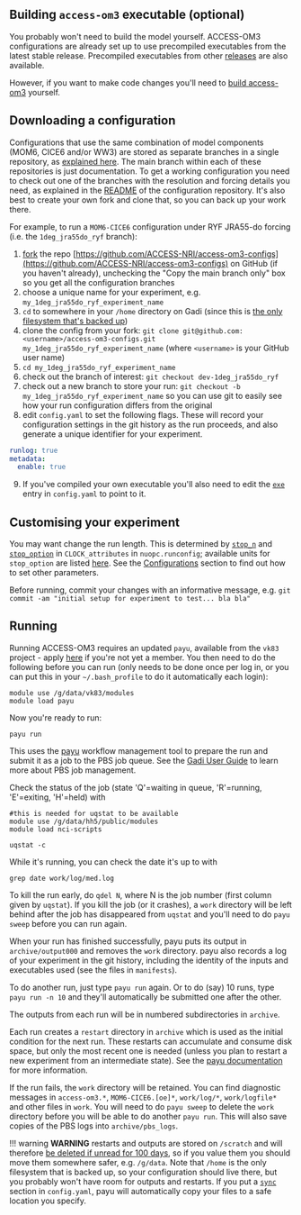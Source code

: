 ## Building `access-om3` executable (optional)

You probably won't need to build the model yourself. ACCESS-OM3 configurations are already set up to use precompiled executables from the latest stable release. Precompiled executables from other [releases](Releases.md) are also available.

However, if you want to make code changes you'll need to [build access-om3](Building.md) yourself.


## Downloading a configuration

Configurations that use the same combination of model components (MOM6, CICE6 and/or WW3) are stored as separate branches in a single repository, as [explained here](configurations/Overview.md).
The main branch within each of these repositories is just documentation. To get a working configuration you need to check out one of the branches with the resolution and forcing details you need, as explained in the [README](https://github.com/ACCESS-NRI/access-om3-configs/blob/main/README.md) of the configuration repository. It's also best to create your own fork and clone that, so you can back up your work there.

For example, to run a `MOM6-CICE6` configuration under RYF JRA55-do forcing (i.e. the `1deg_jra55do_ryf` branch):

1. [fork](https://docs.github.com/en/get-started/quickstart/fork-a-repo) the repo [https://github.com/ACCESS-NRI/access-om3-configs](https://github.com/ACCESS-NRI/access-om3-configs) on GitHub (if you haven't already), unchecking the "Copy the main branch only" box so you get all the configuration branches
2. choose a unique name for your experiment, e.g. `my_1deg_jra55do_ryf_experiment_name`
3. `cd` to somewhere in your `/home` directory on Gadi (since this is [the only filesystem that's backed up](https://opus.nci.org.au/pages/viewpage.action?pageId=90308816))
4. clone the config from your fork: `git clone git@github.com:<username>/access-om3-configs.git my_1deg_jra55do_ryf_experiment_name` (where `<username>` is your GitHub user name)
5. `cd my_1deg_jra55do_ryf_experiment_name`
6. check out the branch of interest: `git checkout dev-1deg_jra55do_ryf`
7. check out a new branch to store your run: `git checkout -b my_1deg_jra55do_ryf_experiment_name` so you can use git to easily see how your run configuration differs from the original
8. edit `config.yaml` to set the following flags. These will record your configuration settings in the git history as the run proceeds, and also generate a unique identifier for your experiment.
```yaml
runlog: true
metadata:
  enable: true
```
9. If you've compiled your own executable you'll also need to edit the [`exe`](https://github.com/search?q=repo%3AACCESS-NRI%2Faccess-om3-configs+path%3Adoc%2Fconfig.yaml+exe:&type=code) entry in `config.yaml` to point to it.

## Customising your experiment
You may want change the run length. This is determined by [`stop_n`](https://github.com/search?q=repo%3AACCESS-NRI%2Faccess-om3-configs+path%3Adoc%2Fnuopc.runconfig+stop_n&type=code) and [`stop_option`](https://github.com/search?q=repo%3AACCESS-NRI%2Faccess-om3-configs+path%3Adoc%2Fnuopc.runconfig+stop_option&type=code) in `CLOCK_attributes` in `nuopc.runconfig`; available units for `stop_option` are listed [here](https://escomp.github.io/CMEPS/versions/master/html/generic.html).
See the [Configurations](configurations/Overview.md) section to find out how to set other parameters.

Before running, commit your changes with an informative message, e.g. `git commit -am "initial setup for experiment to test... bla bla"`

## Running

Running ACCESS-OM3 requires an updated `payu`, available from the `vk83` project - apply [here](https://my.nci.org.au/mancini/project/vk83) if you're not yet a member. You then need to do the following before you can run (only needs to be done once per log in, or you can put this in your `~/.bash_profile` to do it automatically each login):
```
module use /g/data/vk83/modules
module load payu
```

Now you're ready to run:
```
payu run
```

This uses the [payu](https://github.com/payu-org/payu) workflow management tool to prepare the run and submit it as a job to the PBS job queue. See the [Gadi User Guide](https://opus.nci.org.au/display/Help/Gadi+User+Guide) to learn more about PBS job management.

Check the status of the job (state 'Q'=waiting in queue, 'R'=running, 'E'=exiting, 'H'=held) with
```
#this is needed for uqstat to be available 
module use /g/data/hh5/public/modules
module load nci-scripts

uqstat -c
```

While it's running, you can check the date it's up to with
```
grep date work/log/med.log
```

To kill the run early, do `qdel N`, where N is the job number (first column given by `uqstat`). If you kill the job (or it crashes), a `work` directory will be left behind after the job has disappeared from `uqstat` and you'll need to do `payu sweep` before you can run again.

When your run has finished successfully, payu puts its output in `archive/output000` and removes the `work` directory. payu also records a log of your experiment in the git history, including the identity of the inputs and executables used (see the files in `manifests`).

To do another run, just type `payu run` again. Or to do (say) 10 runs, type `payu run -n 10` and they'll automatically be submitted one after the other.

The outputs from each run will be in numbered subdirectories in `archive`.

Each run creates a `restart` directory in `archive` which is used as the initial condition for the next run. These restarts can accumulate and consume disk space, but only the most recent one is needed (unless you plan to restart a new experiment from an intermediate state).
See the [payu documentation](http://payu.readthedocs.io/en/latest) for more information.

If the run fails, the `work` directory will be retained. You can find diagnostic messages in `access-om3.*`, `MOM6-CICE6.[oe]*`, `work/log/*`, `work/logfile*` and other files in `work`. You will need to do `payu sweep` to delete the `work` directory before you will be able to do another `payu run`. This will also save copies of the PBS logs into `archive/pbs_logs`.

!!! warning
    **WARNING** restarts and outputs are stored on `/scratch` and will therefore [be deleted if unread for 100 days](https://opus.nci.org.au/pages/viewpage.action?pageId=156434436), so if you value them you should move them somewhere safer, e.g. `/g/data`. Note that `/home` is the only filesystem that is backed up, so your configuration should live there, but you probably won't have room for outputs and restarts.
    If you put a [`sync`](https://payu.readthedocs.io/en/latest/config.html#postprocessing) section in `config.yaml`, payu will automatically copy your files to a safe location you specify.